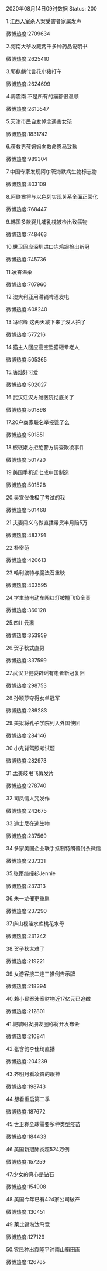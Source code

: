 2020年08月14日09时数据
Status: 200

1.江西入室杀人案受害者家属发声

微博热度:2709634

2.河南大爷收藏两千多种药品说明书

微博热度:2625410

3.郭麒麟代言花小猪打车

微博热度:2624699

4.周震南 不是所有的猫都很温顺

微博热度:2613547

5.天津市民自发悼念遇害女孩

微博热度:1831742

6.获救男孩妈妈向救命恩马致歉

微博热度:989304

7.中国专家发现阿尔茨海默病生物标志物

微博热度:803109

8.阿联酋将与以色列实现关系全面正常化

微博热度:768447

9.韩国多款婴儿哺乳枕被检出致癌物

微博热度:748463

10.世卫回应深圳进口冻鸡翅检出新冠

微博热度:745736

11.凌霄温柔

微博热度:707960

12.澳大利亚用滞销啤酒发电

微博热度:608240

13.冯绍峰 这两天减下来了没人拍了

微博热度:577216

14.猫主人回应高空坠猫砸晕老人

微博热度:505365

15.唐灿好可爱

微博热度:502027

16.武汉江汉方舱医院彻底关了

微博热度:501898

17.20户商家联名举报饿了么

微博热度:501851

18.权珉娥方拒绝警方调查欺凌事件

微博热度:501720

19.美国手机近七成中国制造

微博热度:501528

20.吴宣仪像极了考试的我

微博热度:501468

21.夫妻闯义乌做直播带货半月赔5万

微博热度:483791

22.朴宰范

微博热度:420613

23.哈利波特与魔法石重映

微博热度:403595

24.学生骑电动车闯红灯被撞飞负全责

微博热度:360128

25.四川云瀑

微博热度:353959

26.贺子秋式直男

微博热度:337599

27.武汉卫健委辟谣有患者新冠复阳

微博热度:298753

28.孙颖莎夺得女单冠军

微博热度:289283

29.美拟将孔子学院列入外国使团

微博热度:284146

30.小鬼背驾照考试题

微博热度:282973

31.孟美岐甩飞假发片

微博热度:278740

32.司凤情人咒发作

微博热度:242675

33.迪士尼在逃生物

微博热度:237569

34.多家美国企业联手抵制特朗普封杀微信

微博热度:237331

35.张雨绮撞衫Jennie

微博热度:237313

36.朱一龙催更重启

微博热度:237290

37.庐山枧洼水库桃花水母

微博热度:231242

38.贺子秋太难了

微博热度:219221

39.女游客接二连三推倒告示牌

微博热度:218394

40.赖小民案涉案财物近17亿元已追缴

微博热度:212801

41.鲍毓明发朋友圈称将开发布会

微博热度:210841

42.张含韵李佳琦直播

微博热度:204239

43.齐明月看凌霄的眼神

微博热度:198743

44.想看重启第二季

微博热度:187672

45.世卫称全球需要多种类型疫苗

微博热度:184433

46.美国新冠肺炎超524万例

微博热度:157259

47.少女的真心是钻石

微博热度:154908

48.美国今年已有424家公司破产

微博热度:130451

49.莱比锡淘汰马竞

微博热度:127129

50.农民种出袁隆平钟南山稻田画

微博热度:126785

